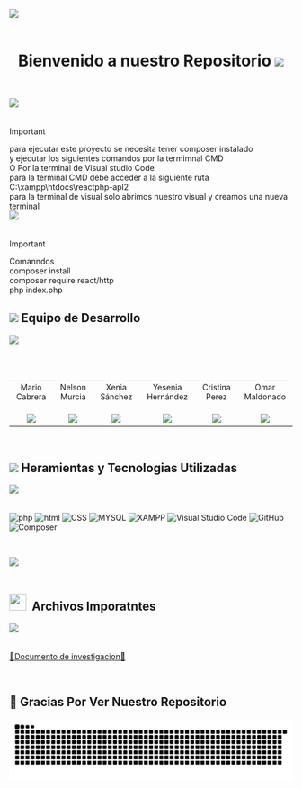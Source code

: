 <img src="https://user-images.githubusercontent.com/73097560/115834477-dbab4500-a447-11eb-908a-139a6edaec5c.gif"><br><br>

<h1 align="center"><b>Bienvenido a nuestro Repositorio </b><img src="https://media.giphy.com/media/hvRJCLFzcasrR4ia7z/giphy.gif" width="35"></h1>
<br>

<img src="https://user-images.githubusercontent.com/73097560/115834477-dbab4500-a447-11eb-908a-139a6edaec5c.gif"><br><br>
> [!IMPORTANT]
> para ejecutar este proyecto se necesita tener composer instalado<br>
> y ejecutar los siguientes comandos por la termimnal CMD<br>
> O Por la terminal de Visual studio Code<br>
> para la  terminal CMD debe acceder a la siguiente ruta C:\xampp\htdocs\reactphp-apl2<br>
> para la terminal de visual solo abrimos nuestro visual y creamos una nueva terminal<br>
<img src="https://user-images.githubusercontent.com/73097560/115834477-dbab4500-a447-11eb-908a-139a6edaec5c.gif"><br><br>

> [!IMPORTANT]
> Comanndos<br>
composer install<br> 
> composer require react/http<br>
> php index.php
> 
## <picture><img src = "https://github.com/7oSkaaa/7oSkaaa/blob/main/Images/about_me.gif?raw=true" width = 50px></picture><b> Equipo de Desarrollo</b>

<div style={padding: 10px}>
  <table style={margin: 0 auto}>
  <tr align="center">
   <td>Mario Cabrera</td>
    <td>Nelson Murcia</td>
    <td>Xenia Sánchez</td>
    <td>Yesenia Hernández</td>
    <td>Cristina Perez</td>
    <td>Omar Maldonado</td>
<img src="https://user-images.githubusercontent.com/73097560/115834477-dbab4500-a447-11eb-908a-139a6edaec5c.gif"><br><br>

  
  </tr>
    <tr align="center">
    <td> <br><picture><img src = "https://github.com/7oSkaaa/7oSkaaa/blob/main/Images/about_me.gif?raw=true" width = 50px></picture> </td>
    <td><br> <picture><img src = "https://github.com/7oSkaaa/7oSkaaa/blob/main/Images/about_me.gif?raw=true" width = 50px></picture> </td>
    <td> <br><picture><img src = "https://github.com/7oSkaaa/7oSkaaa/blob/main/Images/about_me.gif?raw=true" width = 50px></picture> </td>
    <td> <br> <picture><img src = "https://github.com/7oSkaaa/7oSkaaa/blob/main/Images/about_me.gif?raw=true" width = 50px></picture> </td>
    <td><br><picture><img src = "https://github.com/7oSkaaa/7oSkaaa/blob/main/Images/about_me.gif?raw=true" width = 50px></picture> </td>
    <td><br><picture><img src = "https://github.com/7oSkaaa/7oSkaaa/blob/main/Images/about_me.gif?raw=true" width = 50px></picture> </td>
    




    
  </tr>
</table>

<br>

## <img src="https://media2.giphy.com/media/QssGEmpkyEOhBCb7e1/giphy.gif?cid=ecf05e47a0n3gi1bfqntqmob8g9aid1oyj2wr3ds3mg700bl&rid=giphy.gif" width ="25"><b> Heramientas y Tecnologias Utilizadas</b>
<img src="https://user-images.githubusercontent.com/73097560/115834477-dbab4500-a447-11eb-908a-139a6edaec5c.gif"><br><br>

![php](https://img.shields.io/badge/php-purple?style=flat&logo=php&logoColor=white)
![html](https://img.shields.io/badge/html-orange?style=flat&logo=HTML5&logoColor=white)
![CSS](https://img.shields.io/badge/CSS-blue?style=flat&logo=CSS&logoColor=white)
![MYSQL](https://img.shields.io/badge/MYSQL-blue?style=flat&logo=MYSQL&logoColor=white)
![XAMPP](https://img.shields.io/badge/XAMPP-orange?style=flat&logo=xampp&logoColor=white)
![Visual Studio Code](https://img.shields.io/badge/Visual%20Studio%20Code-blue?style=flat&logoColor=white)
![ GitHub](https://img.shields.io/badge/GitHub-gray?style=flat&logo=github)
![Composer](https://img.shields.io/badge/Composer-blue?style=flat&logo=Composer&logoColor=black)

<br>

<img src="https://user-images.githubusercontent.com/73097560/115834477-dbab4500-a447-11eb-908a-139a6edaec5c.gif"><br><br>

## <img src="https://media.giphy.com/media/iY8CRBdQXODJSCERIr/giphy.gif" width="30" height="30" style="margin-right: 10px;"><b>Archivos Imporatntes</b>
<img src="https://user-images.githubusercontent.com/73097560/115834477-dbab4500-a447-11eb-908a-139a6edaec5c.gif"><br><br>

 [📌Documento  de investigacion📖](https://drive.google.com/file/d/1Zn_f43GipHU_EYPXkT_FMp-7qFso6Hlv/view?usp=sharing)
<p align="center">


<br>

## 🐍 Gracias Por Ver Nuestro Repositorio
	
<p align = "center">
	<img src = "https://github.com/7oSkaaa/7oSkaaa/blob/output/github-contribution-grid-snake.svg?" alt = "Snake Game"/>
</p>





	

